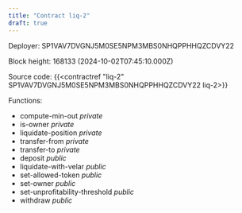 ```yaml
---
title: "Contract liq-2"
draft: true
---
```

Deployer: SP1VAV7DVGNJ5M0SE5NPM3MBS0NHQPPHHQZCDVY22


 



Block height: 168133 (2024-10-02T07:45:10.000Z)

Source code: {{<contractref "liq-2" SP1VAV7DVGNJ5M0SE5NPM3MBS0NHQPPHHQZCDVY22 liq-2>}}

Functions:

* compute-min-out _private_
* is-owner _private_
* liquidate-position _private_
* transfer-from _private_
* transfer-to _private_
* deposit _public_
* liquidate-with-velar _public_
* set-allowed-token _public_
* set-owner _public_
* set-unprofitability-threshold _public_
* withdraw _public_
